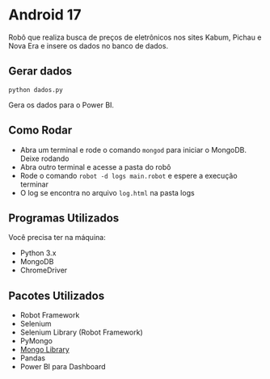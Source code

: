 # Android 17

Robô que realiza busca de preços de eletrônicos nos sites Kabum, Pichau e Nova Era e insere os dados no banco de dados.

## Gerar dados

```python dados.py```

Gera os dados para o Power BI.

## Como Rodar

- Abra um terminal e rode o comando ```mongod``` para iniciar o MongoDB. Deixe rodando
- Abra outro terminal e acesse a pasta do robô
- Rode o comando ```robot -d logs main.robot``` e espere a execução terminar
- O log se encontra no arquivo ```log.html``` na pasta logs

## Programas Utilizados

Você precisa ter na máquina:

- Python 3.x
- MongoDB
- ChromeDriver

## Pacotes Utilizados

- Robot Framework
- Selenium
- Selenium Library (Robot Framework)
- PyMongo
- [Mongo Library](https://github.com/rafinhacarneiro/mongolibrary)
- Pandas
- Power BI para Dashboard
